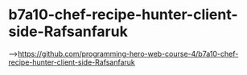 # b7a10-chef-recipe-hunter-client-side-Rafsanfaruk

-->https://github.com/programming-hero-web-course-4/b7a10-chef-recipe-hunter-client-side-Rafsanfaruk
